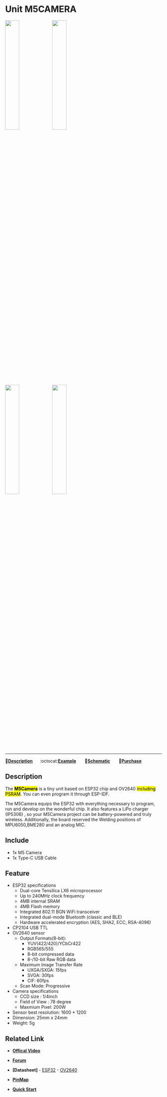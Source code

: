 # Unit M5CAMERA

<img src="assets/img/product_pics/unit/m5camera_01.png" width="30%" height="30%"><img src="assets/img/product_pics/unit/m5camera_02.png" width="30%" height="30%"><br><img src="assets/img/product_pics/unit/m5camera_03.png" width="30%" height="30%"><img src="assets/img/product_pics/unit/m5camera_04.png" width="30%" height="30%">

***

:memo:**[Description](#Description)**&nbsp;&nbsp;&nbsp;&nbsp;&nbsp;&nbsp;:octocat:**[Example](#Example)**&nbsp;&nbsp;&nbsp;&nbsp;&nbsp;&nbsp; :electric_plug:**[Schematic](#Schematic)** &nbsp;&nbsp;&nbsp;&nbsp;&nbsp;&nbsp;🛒**[Purchase](https://www.aliexpress.com/store/product/M5Stack-Official-ESP32-WROVER-with-PSRAM-Camera-Module-OV2640-Type-C-Grove-Port-Mini-Camera-Development/3226069_32909972455.html?spm=2114.12010612.8148356.24.57e2724dWGWCCC)**

## Description

The **<mark>M5Camera</mark>** is a tiny unit based on ESP32 chip and OV2640 <mark>including PSRAM</mark>. You can even program it through ESP-IDF.

The M5Camera equips the ESP32 with everything necessary to program, run and develop on the wonderful chip. It also features a LiPo charger (IP5306) , so your M5Camera project can be battery-powered and truly wireless. Additionally, the board reserved the Welding positions of MPU6050,BME280 and an analog MIC.


## Include

- 1x M5 Camera
- 1x Type-C USB Cable


## Feature

- ESP32 specifications
    + Dual-core Tensilica LX6 microprocessor
    + Up to 240MHz clock frequency
    + 4MB internal SRAM
    + 4MB Flash memory
    + Integrated 802.11 BGN WiFi transceiver
    + Integrated dual-mode Bluetooth (classic and BLE)
    + Hardware accelerated encryption (AES, SHA2, ECC, RSA-4096)
- CP2104 USB TTL
- OV2640 sensor
    - Output Formats(8-bit):
        + YUV(422/420)/YCbCr422
        + RGB565/555
        + 8-bit compressed data
        + 8-/10-bit Raw RGB data
    - Maximum Image Transfer Rate
        + UXGA/SXGA: 15fps
        + SVGA: 30fps
        + CIF: 60fps
    - Scan Mode: Progressive
- Camera specifications
    + CCD size : 1/4inch
    + Field of View : 78 degree
    + Maxmium Pixel: 200W
- Sensor best resolution: 1600 * 1200
- Dimension: 25mm x 24mm
- Weight: 5g


## Related Link

- **[Offical Video](https://www.youtube.com/channel/UCozgFVglWYQXbvTmGyS739w)**

- **[Forum](http://forum.m5stack.com/)**

- **[Datasheet]** - [ESP32](https://www.espressif.com/sites/default/files/documentation/esp32_datasheet_cn.pdf) - [OV2640](https://www.uctronics.com/download/cam_module/OV2640DS.pdf)

- **[PinMap](https://github.com/m5stack/M5-Schematic/blob/master/Units/m5camera/hardware_diff_with_ESP32CAM_M5Camera.md)**

- **[Quick Start](/en/quick_start/m5camera/m5camera_quick_start)**

<!-- ## Example -->

<!-- ```arduino
float tmp = dht12.readTemperature();//temperature
float hum = dht12.readHumidity();//humidity
float pressure = bme.readPressure();//pressure
```

Click [here](https://github.com/m5stack/M5-ProductExampleCodes/tree/master/Unit/M5CAMERA)for Specific example. -->

<!-- ## Schematic -->

<!-- <img src="assets/img/product_pics/unit/m5camera_sch.JPG"> -->

<!-- ### PinMap -->

<!-- <table>
 <tr><td>M5Core(GROVE A)</td><td>GPIO22</td><td>GPIO21</td></tr>
 <tr><td>M5CAMERA Unit</td><td>SCL</td><td>SDA</td></tr>
</table> -->